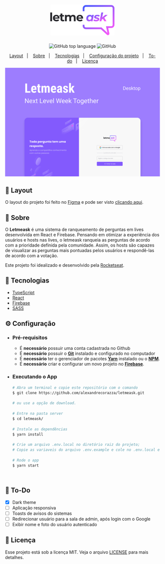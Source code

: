 <h1 align="center">
    <img alt="Letmeask" src=".github/logo.svg" height="100px" />
</h1>

<p align="center">
  <img alt="GitHub top language" src="https://img.shields.io/github/languages/top/alexandrecorazza/letmeask?style=flat-square">
  <img alt="GitHub" src="https://img.shields.io/github/license/alexandrecorazza/letmeask?style=flat-square"> 
</p>
<p align="center">
  <a href="#art-layout">Layout</a>&nbsp;&nbsp;&nbsp;|&nbsp;&nbsp;&nbsp;
  <a href="#bookmark-sobre">Sobre</a>&nbsp;&nbsp;&nbsp;|&nbsp;&nbsp;&nbsp;
  <a href="#rocket-tecnologias">Tecnologias</a>&nbsp;&nbsp;&nbsp;|&nbsp;&nbsp;&nbsp;
  <a href="#%EF%B8%8F-configuração">Configuração do projeto</a>&nbsp;&nbsp;&nbsp;|&nbsp;&nbsp;&nbsp;
  <a href="#pushpin-to-do">To-do</a>&nbsp;&nbsp;&nbsp;|&nbsp;&nbsp;&nbsp;
  <a href="#memo-licença">Licença</a>
</p>

<p align="center">
  <img alt="design do projeto" width="650px" src="./.github/cover.svg" />
<p>

## :art: Layout
O layout do projeto foi feito no [Figma](https://www.figma.com/) e pode ser visto [clicando aqui](https://www.figma.com/file/mV84Acyd4auZ0dWgbqZM5N/Letmeask).

## :bookmark: Sobre

O **Letmeask** é uma sistema de ranqueamento de perguntas em lives desenvolvida em React e Firebase. Pensando em otimizar a experiência dos usuários e hosts nas lives, o letmeask ranqueia as perguntas de acordo com a prioridade definida pela comunidade. Assim, os hosts são capazes de visualizar as perguntas mais pontuadas pelos usuários e respondê-las de acordo com a votação.
  
Este projeto foi idealizado e desenvolvido pela [Rocketseat](https://rocketseat.com.br/).

## :rocket: Tecnologias

- [TypeScript](https://www.typescriptlang.org/)
- [React](https://reactjs.org/)
- [Firebase](https://firebase.google.com/)
- [SASS](https://sass-lang.com/)


## ⚙️ Configuração

- ### **Pré-requisitos**

  - É **necessário** possuir uma conta cadastrada no Github
  - É **necessário** possuir o **[Git](https://git-scm.com/)** instalado e configurado no computador
  - É **necessário** ter o gerenciador de pacotes **[Yarn](https://yarnpkg.com/)** instalado ou o **[NPM](https://www.npmjs.com/)**.
  - É **necessário** criar e configurar um novo projeto no **[Firebase](https://console.firebase.google.com/)**.
    
- ### Executando o App

  ```bash
  # Abra um terminal e copie este repositório com o comando
  $ git clone https://github.com/alexandrecorazza/letmeask.git
  
  # ou use a opção de download.

  # Entre na pasta server 
  $ cd letmeask/

  # Instale as dependências
  $ yarn install
    
  # Crie um arquivo .env.local no diretório raiz do projeto;
  # Copie as variaveis do arquivo .env.example e cole no .env.local e preencha as informações com os dados obtidos na configuração do Firebase

  # Rode o app
  $ yarn start
  ```

<br>

## :pushpin: To-Do

- [X] Dark theme
- [ ] Aplicação responsiva
- [ ] Toasts de avisos do sistemas
- [ ] Redirecionar usuário para a sala de admin, após login com o Google
- [ ] Exibir nome e foto do usuário autenticado

## :memo: Licença

Esse projeto está sob a licença MIT. Veja o arquivo [LICENSE](LICENSE.md) para mais detalhes.
